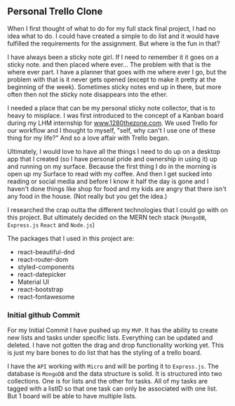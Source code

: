 
## Personal Trello Clone
When I first thought of what to do for my full stack final project, I had no idea what to do.  I could have created a simple to do list and it would have fulfilled the requirements for the assignment. But where is the fun in that? 

I have always been a sticky note girl. If I need to remember it it goes on a sticky note. and then placed where ever... The problem with that is the where ever part. I have a planner that goes with me where ever I go, but the problem with that is it never gets opened (except to make it pretty at the beginning of the week).  Sometimes sticky notes end up in there, but more often then not the sticky note disappears into the ether.

I needed a place that can be my personal sticky note collector, that is to heavy to misplace. I was first introduced to the concept of a Kanban board during my LHM internship for www.1280thezone.com. We used Trello for our workflow and I thought to myself, "self, why can't I use one of these thing for my life?" And so a love affair with Trello began. 

Ultimately, I would love to have all the things I need to do up on a desktop app that I created (so I have personal pride and ownership in using it) up and running on my surface. Because the first thing I do in the morning is open up my Surface to read with my coffee. And then I get sucked into reading or social media and before I know it half the day is gone and I haven't done things like shop for food and my kids are angry that there isn't any food in the house. (Not really but you get the idea.)

I researched the crap outta the different technologies that I could go with on this project. But ultimately decided on the MERN tech stack (`MongoDB`, `Express.js` `React` and `Node.js`)

The packages that I used in this project are:

 - react-beautiful-dnd
 - react-router-dom
 - styled-components
 - react-datepicker
 - Material UI
 - react-bootstrap
 - react-fontawesome

### Initial github Commit
For my Initial Commit I have pushed up my `MVP`. It has the ability to create new lists and tasks under specific lists. Everything can be updated and deleted. I have not gotten the drag and drop functionality working yet. This is just my bare bones to do list that has the styling of a trello board. 

I have the `API` working with `Micro` and will be porting it to `Express.js`.  The database is `MongoDB` and the data structure is solid. It is structured into two collections. One is for lists and the other for tasks. All of my tasks are tagged with a listID so that one task can only be associated with one list. But 1 board will be able to have multiple lists. 


